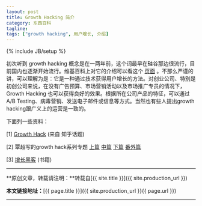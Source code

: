 ```yaml
---
layout: post
title: Growth Hacking 简介
category: 东西百科
tagline: 
tags: ["growth hacking", 用户增长, 介绍]
---
```

{% include JB/setup %}

初次听到 growth hacking 概念是在一两年前，这个词最早在硅谷那边很流行，目前国内也逐渐开始流行。维基百科上对它的介绍可以看这个 [页面](https://en.wikipedia.org/wiki/Growth_hacking) 。不那么严谨的讲，可以理解为是：它是一种通过技术获得用户增长的方法。对创业公司、特别是初创公司来说，在没有广告预算、市场营销活动以及市场推广专员的情况下，Growth Hacking 也可以获得良好的效果。根据所在公司产品的特征，可以通过 A/B Testing、病毒营销、发送电子邮件或信息等方式。当然也有些人提出growth hacking跟广义上的运营是一致的。

下面列一些资料：

[1] [Growth Hack](https://www.zhihu.com/topic/19800630) (来自 知乎话题)

[2] 覃超写的growth hack系列专题 [上篇](http://zhuanlan.zhihu.com/qinchao/20190015) [中篇](http://zhuanlan.zhihu.com/qinchao/20226008) [下篇](http://zhuanlan.zhihu.com/qinchao/20308036) [番外篇](http://zhuanlan.zhihu.com/qinchao/20322079)

[3] [增长黑客](http://book.douban.com/subject/26541801/) (书籍)


* * *

**原创文章，转载请注明：**转载自[{{ site.title }}]({{ site.production_url }})

**本文链接地址：**[{{ page.title }}]({{ site.production_url }}{{ page.url }})

* * *
